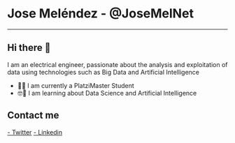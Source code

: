 # Jose Meléndez - @JoseMelNet

------------
Hi there 👋
------------
I am an electrical engineer, passionate about the analysis and exploitation of data using technologies such as Big Data and Artificial Intelligence
- 👨‍💻 I am currently a PlatziMaster Student
- 🤓🤖 I am learning about Data Science and Artificial Intelligence

## Contact me
[- Twitter](https://twitter.com/JoseMelNet "- Twitter")
[- Linkedin](www.linkedin.com/in/josemelnet "- Linkedin")
